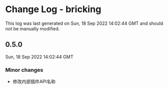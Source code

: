 # Change Log - bricking

This log was last generated on Sun, 18 Sep 2022 14:02:44 GMT and should not be manually modified.

## 0.5.0
Sun, 18 Sep 2022 14:02:44 GMT

### Minor changes

- 修改内部插件API名称

